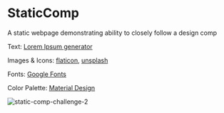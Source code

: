 # StaticComp
A static webpage demonstrating ability to closely follow a design comp


Text: [Lorem Ipsum generator](https://loremipsum.io/ultimate-list-of-lorem-ipsum-generators/)

Images & Icons: [flaticon](https://www.flaticon.com/), [unsplash](https://unsplash.com/)

Fonts: [Google Fonts](https://fonts.google.com/)

Color Palette: [Material Design](https://www.materialpalette.com/)



![static-comp-challenge-2](https://user-images.githubusercontent.com/102932448/180666642-8f4aebc6-6ca4-41da-b0c6-b104c1668cdb.jpeg)
